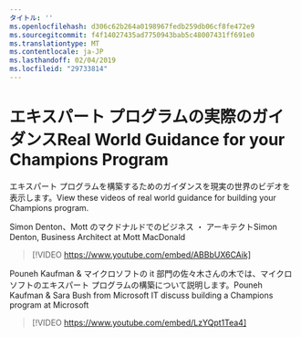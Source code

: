 ```yaml
---
タイトル: ''
ms.openlocfilehash: d306c62b264a0198967fedb259db06cf8fe472e9
ms.sourcegitcommit: f4f14027435ad7750943bab5c48007431ff691e0
ms.translationtype: MT
ms.contentlocale: ja-JP
ms.lasthandoff: 02/04/2019
ms.locfileid: "29733814"
---
```

# <a name="real-world-guidance-for-your-champions-program"></a><span data-ttu-id="97ffc-102">エキスパート プログラムの実際のガイダンス</span><span class="sxs-lookup"><span data-stu-id="97ffc-102">Real World Guidance for your Champions Program</span></span>

<span data-ttu-id="97ffc-103">エキスパート プログラムを構築するためのガイダンスを現実の世界のビデオを表示します。</span><span class="sxs-lookup"><span data-stu-id="97ffc-103">View these videos of real world guidance for building your Champions program.</span></span>  

<span data-ttu-id="97ffc-104">Simon Denton、Mott のマクドナルドでのビジネス ・ アーキテクト</span><span class="sxs-lookup"><span data-stu-id="97ffc-104">Simon Denton, Business Architect at Mott MacDonald</span></span>

> [!VIDEO https://www.youtube.com/embed/ABBbUX6CAik]

<span data-ttu-id="97ffc-105">Pouneh Kaufman & マイクロソフトの it 部門の佐々木さんの木では、マイクロソフトのエキスパート プログラムの構築について説明します。</span><span class="sxs-lookup"><span data-stu-id="97ffc-105">Pouneh Kaufman & Sara Bush from Microsoft IT discuss building a Champions program at Microsoft</span></span>

> [!VIDEO https://www.youtube.com/embed/LzYQpt1Tea4]
